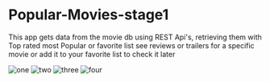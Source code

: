 # Popular-Movies-stage1
This app gets data from the movie db using REST Api's,
retrieving them with Top rated  most Popular or favorite list 
see reviews or trailers for a specific movie or add it to your favorite list to check it later



![one](https://user-images.githubusercontent.com/45319166/68981591-90314800-080c-11ea-9bbf-536afc147f7c.png)
![two](https://user-images.githubusercontent.com/45319166/68981465-24e77600-080c-11ea-951d-786352f666eb.PNG)
![three](https://user-images.githubusercontent.com/45319166/68981466-24e77600-080c-11ea-909a-af809e607d2a.PNG)
![four](https://user-images.githubusercontent.com/45319166/68981467-24e77600-080c-11ea-8a44-f80431ea9387.PNG)








